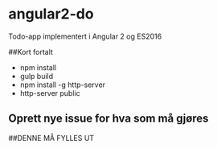 # angular2-do
Todo-app implementert i Angular 2 og ES2016

##Kort fortalt

* npm install
* gulp build
* npm install -g http-server
* http-server public

## Oprett nye issue for hva som må gjøres
##DENNE MÅ FYLLES UT